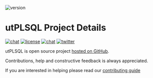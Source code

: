![version](https://img.shields.io/badge/version-v3.1.8.3190-blue.svg)

# utPLSQL Project Details

[![chat](http://img.shields.io/badge/GitHub_Project-Active-blue.svg)](https://github.com/utPLSQL/utPLSQL)
[![license](http://img.shields.io/badge/license-apache%202.0-blue.svg)](https://www.apache.org/licenses/LICENSE-2.0)
[![chat](http://img.shields.io/badge/chat-slack-blue.svg)](https://join.slack.com/t/utplsql/shared_invite/zt-xwm68udy-4cF_3PNEyczYEbWr38W5ww)
[![twitter](https://img.shields.io/twitter/follow/utPLSQL.svg?style=social&label=Follow)](https://twitter.com/utPLSQL)


utPLSQL is open source project [hosted on GitHub](https://github.com/utPLSQL/utPLSQL).

Contributions, help and constructive feedback is always appreciated.

If you are interested in helping please read our [contributing guide](https://github.com/utPLSQL/utPLSQL/blob/develop/CONTRIBUTING.md)




